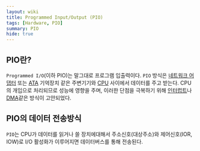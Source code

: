 ```yaml
---
layout: wiki
title: Programmed Input/Output (PIO)
tags: [Hardware, PIO]
summary: PIO
hide: true
---
```


## PIO란?

`Programmed I/O`(이하 PIO)는 말그대로 프로그램 입출력이다. `PIO` 방식은 [네트워크 어댑터]() 또는 [ATA]() 기억장치 같은 주변기기와 [CPU](/wiki/central-processing-unit) 사이에서 데이터를 주고 받는다.
CPU의 개입으로 처리되므로 성능에 영향을 주며, 이러한 단점을 극복하기 위해 [인터럽트](/wiki/interrupt)나 [DMA](/wiki/direct-memory-access)같은 방식이 고안되었다.


## PIO의 데이터 전송방식

`PIO`는 CPU가 데이터를 읽거나 쓸 장치에대해서 주소신호(대상주소)와 제어신호(IOR, IOW)로 I/O 활성화가 이루어지면 데이터버스를 통해 전송된다. 
